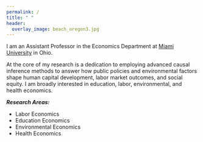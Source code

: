 ```yaml
---
permalink: /
title: " "
header:
  overlay_image: beach_oregon3.jpg
---
```


I am an Assistant Professor in the Economics Department at [Miami University](https://miamioh.edu/fsb/directory/?up=/query/all/all/Economics/all) in Ohio.

At the core of my research is a dedication to employing advanced causal inference methods to answer how public policies and environmental factors shape human capital development, labor market outcomes, and social equity. I am broadly interested in education, labor, environmental, and health economics.

***Research Areas:***
- Labor Economics
- Education Economics
- Environmental Economics
- Health Economics





